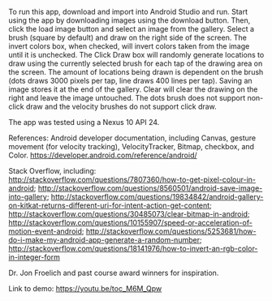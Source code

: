 To run this app, download and import into Android Studio and run.  Start using the app by downloading images using the download button.
Then, click the load image button and select an image from the gallery.
Select a brush (square by default) and draw on the right side of the screen.  The invert colors box, when checked, 
will invert colors taken from the image until it is unchecked.  The Click Draw box will randomly generate locations to draw using
the currently selected brush for each tap of the drawing area on the screen.  The amount of locations being drawn is dependent on
the brush (dots draws 3000 pixels per tap, line draws 400 lines per tap).
Saving an image stores it at the end of the gallery.  Clear will clear the drawing on the right and leave the image untouched.
The dots brush does not support non-click draw and the velocity brushes do not support click draw.

The app was tested using a Nexus 10 API 24.

References:
Android developer documentation, including Canvas, gesture movement (for velocity tracking), VelocityTracker, Bitmap, checkbox, and Color.
https://developer.android.com/reference/android/

Stack Overflow, including:
http://stackoverflow.com/questions/7807360/how-to-get-pixel-colour-in-android;
http://stackoverflow.com/questions/8560501/android-save-image-into-gallery;
http://stackoverflow.com/questions/19834842/android-gallery-on-kitkat-returns-different-uri-for-intent-action-get-content;
http://stackoverflow.com/questions/30485073/clear-bitmap-in-android;
http://stackoverflow.com/questions/10155907/speed-or-acceleration-of-motion-event-android;
http://stackoverflow.com/questions/5253681/how-do-i-make-my-android-app-generate-a-random-number;
http://stackoverflow.com/questions/18141976/how-to-invert-an-rgb-color-in-integer-form

Dr. Jon Froelich and past course award winners for inspiration.

Link to demo: https://youtu.be/toc_M6M_Qpw

